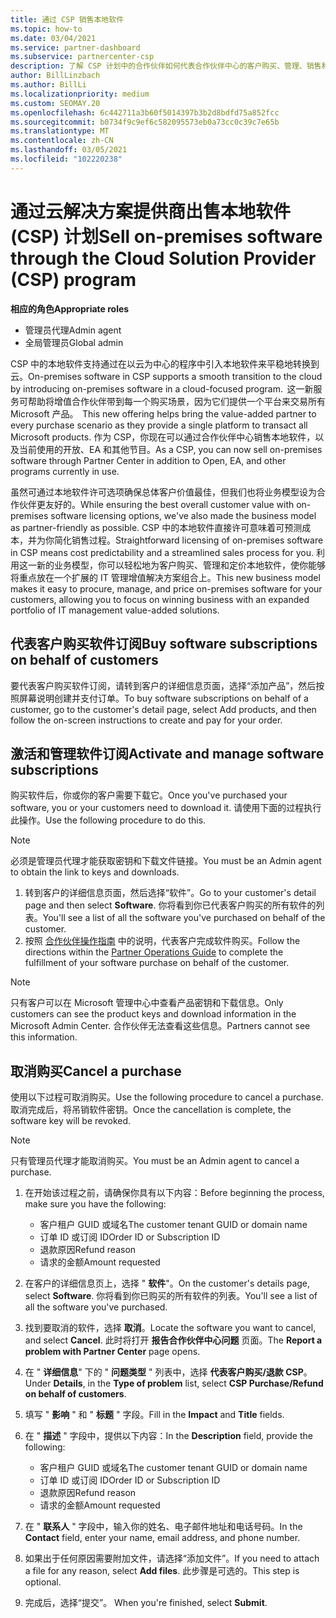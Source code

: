 ```yaml
---
title: 通过 CSP 销售本地软件
ms.topic: how-to
ms.date: 03/04/2021
ms.service: partner-dashboard
ms.subservice: partnercenter-csp
description: 了解 CSP 计划中的合作伙伴如何代表合作伙伴中心的客户购买、管理、销售和取消本地软件订阅。
author: BillLinzbach
ms.author: BillLi
ms.localizationpriority: medium
ms.custom: SEOMAY.20
ms.openlocfilehash: 6c442711a3b60f5014397b3b2d8bdfd75a852fcc
ms.sourcegitcommit: b0734f9c9ef6c582095573eb0a73cc0c39c7e65b
ms.translationtype: MT
ms.contentlocale: zh-CN
ms.lasthandoff: 03/05/2021
ms.locfileid: "102220238"
---
```

# <a name="sell-on-premises-software-through-the-cloud-solution-provider-csp-program"></a><span data-ttu-id="a2497-103">通过云解决方案提供商出售本地软件 (CSP) 计划</span><span class="sxs-lookup"><span data-stu-id="a2497-103">Sell on-premises software through the Cloud Solution Provider (CSP) program</span></span>

<span data-ttu-id="a2497-104">**相应的角色**</span><span class="sxs-lookup"><span data-stu-id="a2497-104">**Appropriate roles**</span></span>

- <span data-ttu-id="a2497-105">管理员代理</span><span class="sxs-lookup"><span data-stu-id="a2497-105">Admin agent</span></span>
- <span data-ttu-id="a2497-106">全局管理员</span><span class="sxs-lookup"><span data-stu-id="a2497-106">Global admin</span></span>

<span data-ttu-id="a2497-107">CSP 中的本地软件支持通过在以云为中心的程序中引入本地软件来平稳地转换到云。</span><span class="sxs-lookup"><span data-stu-id="a2497-107">On-premises software in CSP supports a smooth transition to the cloud by introducing on-premises software in a cloud-focused program.</span></span><span data-ttu-id="a2497-108">  这一新服务可帮助将增值合作伙伴带到每一个购买场景，因为它们提供一个平台来交易所有 Microsoft 产品。</span><span class="sxs-lookup"><span data-stu-id="a2497-108">  This new offering helps bring the value-added partner to every purchase scenario as they provide a single platform to transact all Microsoft products.</span></span> <span data-ttu-id="a2497-109">作为 CSP，你现在可以通过合作伙伴中心销售本地软件，以及当前使用的开放、EA 和其他节目。</span><span class="sxs-lookup"><span data-stu-id="a2497-109">As a CSP, you can now sell on-premises software through Partner Center in addition to Open, EA, and other programs currently in use.</span></span>  
 
<span data-ttu-id="a2497-110">虽然可通过本地软件许可选项确保总体客户价值最佳，但我们也将业务模型设为合作伙伴更友好的。</span><span class="sxs-lookup"><span data-stu-id="a2497-110">While ensuring the best overall customer value with on-premises software licensing options, we've also made the business model as partner-friendly as possible.</span></span> <span data-ttu-id="a2497-111">CSP 中的本地软件直接许可意味着可预测成本，并为你简化销售过程。</span><span class="sxs-lookup"><span data-stu-id="a2497-111">Straightforward licensing of on-premises software in CSP means cost predictability and a streamlined sales process for you.</span></span> <span data-ttu-id="a2497-112">利用这一新的业务模型，你可以轻松地为客户购买、管理和定价本地软件，使你能够将重点放在一个扩展的 IT 管理增值解决方案组合上。</span><span class="sxs-lookup"><span data-stu-id="a2497-112">This new business model makes it easy to procure, manage, and price on-premises software for your customers, allowing you to focus on winning business with an expanded portfolio of IT management value-added solutions.</span></span>

## <a name="buy-software-subscriptions-on-behalf-of-customers"></a><span data-ttu-id="a2497-113">代表客户购买软件订阅</span><span class="sxs-lookup"><span data-stu-id="a2497-113">Buy software subscriptions on behalf of customers</span></span>

<span data-ttu-id="a2497-114">要代表客户购买软件订阅，请转到客户的详细信息页面，选择“添加产品”，然后按照屏幕说明创建并支付订单。</span><span class="sxs-lookup"><span data-stu-id="a2497-114">To buy software subscriptions on behalf of a customer, go to the customer's detail page, select Add products, and then follow the on-screen instructions to create and pay for your order.</span></span>

## <a name="activate-and-manage-software-subscriptions"></a><span data-ttu-id="a2497-115">激活和管理软件订阅</span><span class="sxs-lookup"><span data-stu-id="a2497-115">Activate and manage software subscriptions</span></span>

<span data-ttu-id="a2497-116">购买软件后，你或你的客户需要下载它。</span><span class="sxs-lookup"><span data-stu-id="a2497-116">Once you've purchased your software, you or your customers need to download it.</span></span> <span data-ttu-id="a2497-117">请使用下面的过程执行此操作。</span><span class="sxs-lookup"><span data-stu-id="a2497-117">Use the following procedure to do this.</span></span>

>[!NOTE]
><span data-ttu-id="a2497-118">必须是管理员代理才能获取密钥和下载文件链接。</span><span class="sxs-lookup"><span data-stu-id="a2497-118">You must be an Admin agent to obtain the link to keys and downloads.</span></span>

1. <span data-ttu-id="a2497-119">转到客户的详细信息页面，然后选择“软件”。</span><span class="sxs-lookup"><span data-stu-id="a2497-119">Go to your customer's detail page and then select **Software**.</span></span> <span data-ttu-id="a2497-120">你将看到你已代表客户购买的所有软件的列表。</span><span class="sxs-lookup"><span data-stu-id="a2497-120">You'll see a list of all the software you've purchased on behalf of the customer.</span></span>
2. <span data-ttu-id="a2497-121">按照 [合作伙伴操作指南](https://partner.microsoft.com/resources/detail/partner-center-new-commerce-operations-guide-pdf) 中的说明，代表客户完成软件购买。</span><span class="sxs-lookup"><span data-stu-id="a2497-121">Follow the directions within the [Partner Operations Guide](https://partner.microsoft.com/resources/detail/partner-center-new-commerce-operations-guide-pdf) to complete the fulfillment of your software purchase on behalf of the customer.</span></span>

>[!NOTE]
><span data-ttu-id="a2497-122">只有客户可以在 Microsoft 管理中心中查看产品密钥和下载信息。</span><span class="sxs-lookup"><span data-stu-id="a2497-122">Only customers can see the product keys and download information in the Microsoft Admin Center.</span></span> <span data-ttu-id="a2497-123">合作伙伴无法查看这些信息。</span><span class="sxs-lookup"><span data-stu-id="a2497-123">Partners cannot see this information.</span></span>

## <a name="cancel-a-purchase"></a><span data-ttu-id="a2497-124">取消购买</span><span class="sxs-lookup"><span data-stu-id="a2497-124">Cancel a purchase</span></span>

<span data-ttu-id="a2497-125">使用以下过程可取消购买。</span><span class="sxs-lookup"><span data-stu-id="a2497-125">Use the following procedure to cancel a purchase.</span></span> <span data-ttu-id="a2497-126">取消完成后，将吊销软件密钥。</span><span class="sxs-lookup"><span data-stu-id="a2497-126">Once the cancellation is complete, the software key will be revoked.</span></span> 

>[!NOTE]
><span data-ttu-id="a2497-127">只有管理员代理才能取消购买。</span><span class="sxs-lookup"><span data-stu-id="a2497-127">You must be an Admin agent to cancel a purchase.</span></span> 

1.  <span data-ttu-id="a2497-128">在开始该过程之前，请确保你具有以下内容：</span><span class="sxs-lookup"><span data-stu-id="a2497-128">Before beginning the process, make sure you have the following:</span></span> 
    - <span data-ttu-id="a2497-129">客户租户 GUID 或域名</span><span class="sxs-lookup"><span data-stu-id="a2497-129">The customer tenant GUID or domain name</span></span>
    - <span data-ttu-id="a2497-130">订单 ID 或订阅 ID</span><span class="sxs-lookup"><span data-stu-id="a2497-130">Order ID or Subscription ID</span></span>
    - <span data-ttu-id="a2497-131">退款原因</span><span class="sxs-lookup"><span data-stu-id="a2497-131">Refund reason</span></span>
    - <span data-ttu-id="a2497-132">请求的金额</span><span class="sxs-lookup"><span data-stu-id="a2497-132">Amount requested</span></span>

2.  <span data-ttu-id="a2497-133">在客户的详细信息页上，选择 " **软件**"。</span><span class="sxs-lookup"><span data-stu-id="a2497-133">On the customer's details page, select **Software**.</span></span> <span data-ttu-id="a2497-134">你将看到你已购买的所有软件的列表。</span><span class="sxs-lookup"><span data-stu-id="a2497-134">You'll see a list of all the software you've purchased.</span></span> 

3.  <span data-ttu-id="a2497-135">找到要取消的软件，选择 **取消**。</span><span class="sxs-lookup"><span data-stu-id="a2497-135">Locate the software you want to cancel, and select **Cancel**.</span></span> <span data-ttu-id="a2497-136">此时将打开 **报告合作伙伴中心问题** 页面。</span><span class="sxs-lookup"><span data-stu-id="a2497-136">The **Report a problem with Partner Center** page opens.</span></span> 

4.  <span data-ttu-id="a2497-137">在 " **详细信息**" 下的 " **问题类型** " 列表中，选择 **代表客户购买/退款 CSP**。</span><span class="sxs-lookup"><span data-stu-id="a2497-137">Under **Details**, in the **Type of problem** list, select **CSP Purchase/Refund on behalf of customers**.</span></span>

5.  <span data-ttu-id="a2497-138">填写 " **影响** " 和 " **标题** " 字段。</span><span class="sxs-lookup"><span data-stu-id="a2497-138">Fill in the **Impact** and **Title** fields.</span></span> 

6.  <span data-ttu-id="a2497-139">在 " **描述** " 字段中，提供以下内容：</span><span class="sxs-lookup"><span data-stu-id="a2497-139">In the **Description** field, provide the following:</span></span> 
    -   <span data-ttu-id="a2497-140">客户租户 GUID 或域名</span><span class="sxs-lookup"><span data-stu-id="a2497-140">The customer tenant GUID or domain name</span></span>
    -   <span data-ttu-id="a2497-141">订单 ID 或订阅 ID</span><span class="sxs-lookup"><span data-stu-id="a2497-141">Order ID or Subscription ID</span></span>
    -   <span data-ttu-id="a2497-142">退款原因</span><span class="sxs-lookup"><span data-stu-id="a2497-142">Refund reason</span></span>
    -   <span data-ttu-id="a2497-143">请求的金额</span><span class="sxs-lookup"><span data-stu-id="a2497-143">Amount requested</span></span>

7.  <span data-ttu-id="a2497-144">在 " **联系人** " 字段中，输入你的姓名、电子邮件地址和电话号码。</span><span class="sxs-lookup"><span data-stu-id="a2497-144">In the **Contact** field, enter your name, email address, and phone number.</span></span> 

8.  <span data-ttu-id="a2497-145">如果出于任何原因需要附加文件，请选择“添加文件”。</span><span class="sxs-lookup"><span data-stu-id="a2497-145">If you need to attach a file for any reason, select **Add files**.</span></span> <span data-ttu-id="a2497-146">此步骤是可选的。</span><span class="sxs-lookup"><span data-stu-id="a2497-146">This step is optional.</span></span> 

9.  <span data-ttu-id="a2497-147">完成后，选择“提交”。 </span><span class="sxs-lookup"><span data-stu-id="a2497-147">When you're finished, select **Submit**.</span></span>